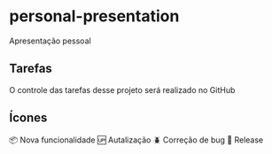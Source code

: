# personal-presentation
Apresentação pessoal

## Tarefas

O controle das tarefas desse projeto será realizado no GitHub

## Ícones

:package: Nova funcionalidade
:up: Autalização
:beetle: Correção de bug
:checkered_flag: Release